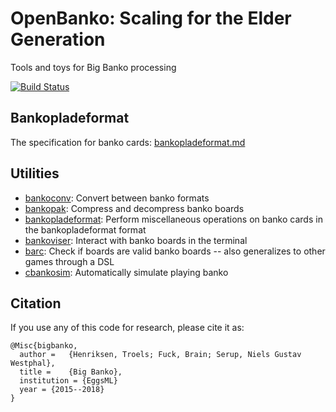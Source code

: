 # OpenBanko: Scaling for the Elder Generation

Tools and toys for Big Banko processing

[![Build Status](https://travis-ci.org/diku-dk/openbanko.svg?branch=master)](https://travis-ci.org/diku-dk/openbanko)


## Bankopladeformat

The specification for banko cards: [bankopladeformat.md](bankopladeformat.md)


## Utilities

+ [bankoconv](bankoconv): Convert between banko formats
+ [bankopak](bankopak): Compress and decompress banko boards
+ [bankopladeformat](bankopladeformat): Perform miscellaneous
  operations on banko cards in the bankopladeformat format
+ [bankoviser](bankoviser): Interact with banko boards in the terminal
+ [barc](barc): Check if boards are valid banko boards -- also
  generalizes to other games through a DSL
+ [cbankosim](cbankosim/): Automatically simulate playing banko


## Citation

If you use any of this code for research, please cite it as:

    @Misc{bigbanko,
      author =   {Henriksen, Troels; Fuck, Brain; Serup, Niels Gustav Westphal},
      title =    {Big Banko},
      institution = {EggsML}
      year = {2015--2018}
    }

